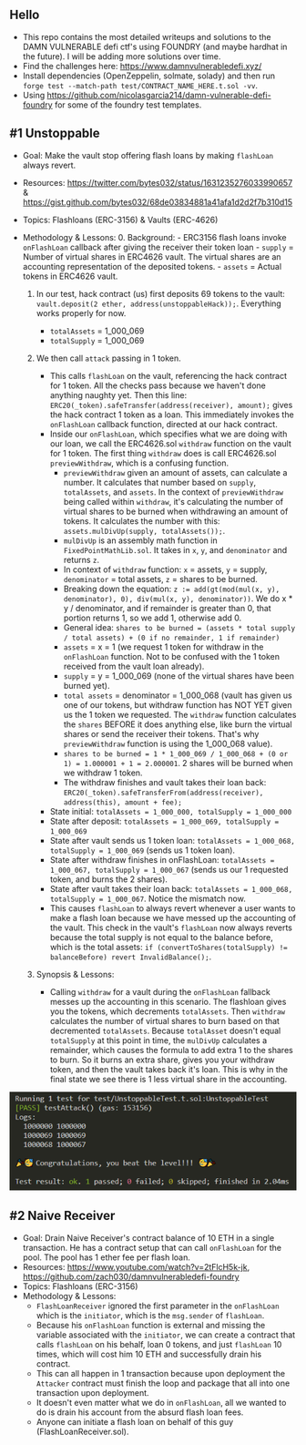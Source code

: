 ## Hello
- This repo contains the most detailed writeups and solutions to the DAMN VULNERABLE defi ctf's using FOUNDRY (and maybe hardhat in the future). I will be adding more solutions over time.
- Find the challenges here: https://www.damnvulnerabledefi.xyz/
- Install dependencies (OpenZeppelin, solmate, solady) and then run `forge test --match-path test/CONTRACT_NAME_HERE.t.sol -vv`.
- Using https://github.com/nicolasgarcia214/damn-vulnerable-defi-foundry for some of the foundry test templates.


## #1 Unstoppable
- Goal: Make the vault stop offering flash loans by making `flashLoan` always revert.
- Resources: https://twitter.com/bytes032/status/1631235276033990657 & https://gist.github.com/bytes032/68de03834881a41afa1d2d2f7b310d15
- Topics: Flashloans (ERC-3156) & Vaults (ERC-4626)
- Methodology & Lessons:
    0. Background:
        - ERC3156 flash loans invoke `onFlashLoan` callback after giving the receiver their token loan
        - `supply` = Number of virtual shares in ERC4626 vault. The virtual shares are an accounting representation of the deposited tokens.
        - `assets` = Actual tokens in ERC4626 vault.

    1. In our test, hack contract (us) first deposits 69 tokens to the vault: `vault.deposit(2 ether, address(unstoppableHack));`. Everything works properly for now.
        - `totalAssets` = 1_000_069
        - `totalSupply` = 1_000_069

    2. We then call `attack` passing in 1 token.
        - This calls `flashLoan` on the vault, referencing the hack contract for 1 token. All the checks pass because we haven't done anything naughty yet. Then this line: `ERC20(_token).safeTransfer(address(receiver), amount);` gives the hack contract 1 token as a loan. This immediately invokes the `onFlashLoan` callback function, directed at our hack contract.
        - Inside our `onFlashLoan`, which specifies what we are doing with our loan, we call the ERC4626.sol `withdraw` function on the vault for 1 token. The first thing `withdraw` does is call ERC4626.sol `previewWithdraw`, which is a confusing function.
            - `previewWithdraw` given an amount of assets, can calculate a number. It calculates that number based on `supply`, `totalAssets`, and `assets`. In the context of `previewWithdraw` being called within `withdraw`, it's calculating the number of virtual shares to be burned when withdrawing an amount of tokens. It calculates the number with this: `assets.mulDivUp(supply, totalAssets());`. 
            - `mulDivUp` is an assembly math function in `FixedPointMathLib.sol`. It takes in `x`, `y`, and `denominator` and returns `z`.
            - In context of `withdraw` function: `x` = assets, `y` = supply, `denominator` = total assets, `z` = shares to be burned.
            - Breaking down the equation: `z := add(gt(mod(mul(x, y), denominator), 0), div(mul(x, y), denominator))`. We do x * y / denominator, and if remainder is greater than 0, that portion returns 1, so we add 1, otherwise add 0.
            - General idea: `shares to be burned = (assets * total supply / total assets) + (0 if no remainder, 1 if remainder)`   
            - `assets` = x = 1 (we request 1 token for withdraw in the `onFlashLoan` function. Not to be confused with the 1 token received from the vault loan already).
            - `supply` = y = 1_000_069 (none of the virtual shares have been burned yet).
            - `total assets` = denominator = 1_000_068 (vault has given us one of our tokens, but withdraw function has NOT YET given us the 1 token we requested. The `withdraw` function calculates the `shares` BEFORE it does anything else, like burn the virtual shares or send the receiver their tokens. That's why `previewWithdraw` function is using the 1_000_068 value).
            - `shares to be burned = 1 * 1_000_069 / 1_000_068 + (0 or 1) = 1.000001 + 1 = 2.000001`. 2 shares will be burned when we withdraw 1 token.
            - The withdraw finishes and vault takes their loan back: `ERC20(_token).safeTransferFrom(address(receiver), address(this), amount + fee);`
        - State initial: `totalAssets = 1_000_000, totalSupply = 1_000_000`
        - State after deposit: `totalAssets = 1_000_069, totalSupply = 1_000_069`
        - State after vault sends us 1 token loan: `totalAssets = 1_000_068, totalSupply = 1_000_069` (sends us 1 token loan).
        - State after withdraw finishes in onFlashLoan: `totalAssets = 1_000_067, totalSupply = 1_000_067` (sends us our 1 requested token, and burns the 2 shares).
        - State after vault takes their loan back: `totalAssets = 1_000_068, totalSupply = 1_000_067`. Notice the mismatch now.
        - This causes `flashLoan` to always revert whenever a user wants to make a flash loan because we have messed up the accounting of the vault. This check in the vault's `flashLoan` now always reverts because the total supply is not equal to the balance before, which is the total assets: `if (convertToShares(totalSupply) != balanceBefore) revert InvalidBalance();`.

    3. Synopsis & Lessons: 
        - Calling `withdraw` for a vault during the `onFlashLoan` fallback messes up the accounting in this scenario. The flashloan gives you the tokens, which decrements `totalAssets`. Then `withdraw` calculates the number of virtual shares to burn based on that decremented `totalAssets`. Because `totalAsset` doesn't equal `totalSupply` at this point in time, the `mulDivUp` calculates a remainder, which causes the formula to add extra 1 to the shares to burn. So it burns an extra share, gives you your withdraw token, and then the vault takes back it's loan. This is why in the final state we see there is 1 less virtual share in the accounting. 

<img src="success.png" alt="winner">


## #2 Naive Receiver
- Goal: Drain Naive Receiver's contract balance of 10 ETH in a single transaction. He has a contract setup that can call `onFlashLoan` for the pool. The pool has 1 ether fee per flash loan.
- Resources: https://www.youtube.com/watch?v=2tFlcH5k-jk, https://github.com/zach030/damnvulnerabledefi-foundry
- Topics: Flashloans (ERC-3156)
- Methodology & Lessons:
    - `FlashLoanReceiver` ignored the first parameter in the `onFlashLoan` which is the `initiator`, which is the `msg.sender` of `flashLoan`.
    - Because his `onFlashLoan` function is external and missing the variable associated with the `initiator`, we can create a contract that calls `flashLoan` on his behalf, loan 0 tokens, and just `flashLoan` 10 times, which will cost him 10 ETH and successfully drain his contract. 
    - This can all happen in 1 transaction because upon deployment the `Attacker` contract must finish the loop and package that all into one transaction upon deployment. 
    - It doesn't even matter what we do in `onFlashLoan`, all we wanted to do is drain his account from the absurd flash loan fees.
    - Anyone can initiate a flash loan on behalf of this guy (FlashLoanReceiver.sol).
